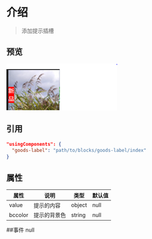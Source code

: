 

# 介绍

> 添加提示插槽

## 预览
![组件预览](1.PNG)

## 引用
```json
"usingComponents": {
  "goods-label": "path/to/blocks/goods-label/index"
}
```


## 属性
| 属性 | 说明 | 类型 | 默认值 |
| --- | --- | --- | --- |
| value | 提示的内容 | object | null |
| bccolor | 提示的背景色 | string| null|

##事件
null